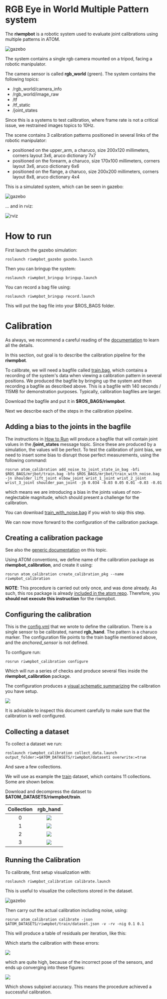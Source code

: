 # RGB Eye in World Multiple Pattern system

The **riwmpbot** is a robotic system used to evaluate joint calibrations using multiple patterns in ATOM.

![gazebo](docs/system.png)

The system contains a single rgb camera mounted on a tripod, facing a robotic manipulator.

The camera sensor is called **rgb_world** (green).
The system contains the following topics:

  - /rgb_world/camera_info
  - /rgb_world/image_raw
  - /tf
  - /tf_static
  - /joint_states

Since this is a systems to test calibration, where frame rate is not a critical issue, we restrained images topics to 10Hz.

The scene contains 3 calibration patterns positioned in several links of the robotic manipulator:

  - positioned on the upper_arm, a charuco, size 200x120 millimeters, corners layout 3x6, aruco dictionary 7x7
  - positioned on the forearm, a charuco, size 170x100 millimeters, corners layout 3x6, aruco dictionary 6x6
  - positioned on the flange, a charuco, size 200x200 millimeters, corners layout 8x8, aruco dictionary 4x4


This is a simulated system, which can be seen in gazebo:

![gazebo](docs/gazebo.png)

... and in rviz:

![rviz](docs/rviz.png)

# How to run

First launch the gazebo simulation:

    roslaunch riwmpbot_gazebo gazebo.launch

Then you can bringup the system:

    roslaunch riwmpbot_bringup bringup.launch

You can record a bag file using:

    roslaunch riwmpbot_bringup record.launch

This will put the bag file into your $ROS_BAGS folder.

# Calibration

As always, we recommend a careful reading of the [documentation](https://lardemua.github.io/atom_documentation/) to learn all the details.

In this section, out goal is to describe the calibration pipeline for the **riwmpbot**.

To calibrate, we will need a bagfile called [train.bag](https://drive.google.com/file/d/1_YYIaJfvP8G7_mBr3oT7S7RkVTymu2pb/view?usp=sharing), which contains a recording of the system's data when viewing a calibration pattern in several positions.
We produced the bagfile by bringing up the system and then recording a bagfile as described above.
This is a bagfile with 140 seconds / 115MB for demonstration purposes. Typically, calibration bagfiles are larger.

Download the bagfile and put it in **$ROS_BAGS/riwmpbot**.

Next we describe each of the steps in the calibration pipeline.

## Adding a bias to the joints in the bagfile

The instructions in [How to Run](#how-to-run) will produce a bagfile that will contain joint values in the **/joint_states** message topic. Since these are produced by a simulation, the values will be perfect. To test the calibration of joint bias, we need to insert some bias to disrupt those perfect measurements, using the following command:

    rosrun atom_calibration add_noise_to_joint_state_in_bag -bfi $ROS_BAGS/mrjbot/train.bag -bfo $ROS_BAGS/mrjbot/train_with_noise.bag -jn shoulder_lift_joint elbow_joint wrist_1_joint wrist_2_joint wrist_3_joint shoulder_pan_joint -jb 0.034 -0.03 0.05 0.01 -0.03 -0.01

which means we are introducing a bias in the joints values of non-neglectable magnitude, which should present a challenge for the calibration.

You can download [train_with_noise.bag](https://drive.google.com/file/d/19xjwTXsZkcx5NNL_K3OPWv_Dv6El9ym0/view?usp=sharing) if you wish to skip this step.

We can now move forward to the configuration of the calibration package.

## Creating a calibration package

See also the [generic documentation](https://lardemua.github.io/atom_documentation/procedures/#create-a-calibration-package) on this topic.

Using ATOM conventions, we define name of the calibration package as **riwmpbot_calibration**, and create it using:

    rosrun atom_calibration create_calibration_pkg --name riwmpbot_calibration

**NOTE**: This procedure is carried out only once, and was done already. As such, this ros package is already [included in the atom repo](https://github.com/lardemua/atom/tree/noetic-devel/atom_examples/riwmpbot/riwmpbot_calibration). Therefore, you **should not execute this instruction** for the riwmpbot.


## Configuring the calibration

This is the [config.yml](https://github.com/lardemua/atom/blob/noetic-devel/atom_examples/riwmpbot/riwmpbot_calibration/calibration/config.yml) that we wrote to define the calibration. There is a single sensor to be calibrated, named **rgb_hand**. The pattern is a charuco marker.
The configuration file points to the train bagfile mentioned above, and the _anchored_sensor_ is not defined.

To configure run:

    rosrun riwmpbot_calibration configure

Which will run a series of checks and produce several files inside the **riwmpbot_calibration** package.

The configuration produces a [visual schematic summarizing](https://github.com/lardemua/atom/blob/noetic-devel/atom_examples/riwmpbot/riwmpbot_calibration/calibration/summary.pdf) the calibration you have setup.

![](docs/summary.png)

It is advisable to inspect this document carefully to make sure that the calibration is well configured.

## Collecting a dataset

To collect a dataset we run:

    roslaunch riwmpbot_calibration collect_data.launch output_folder:=$ATOM_DATASETS/riwmpbot/dataset1 overwrite:=true

And save a few collections.

We will use as example the [train](https://drive.google.com/file/d/1YlFdik-38zhtI8fByY27XR7pxYdN-h_9/view?usp=sharing) dataset, which contains 11 collections. Some are shown below.

Download and decompress the dataset to **$ATOM_DATASETS/riwmpbot/train**.

Collection |           rgb_hand
:----------------:|:-------------------------:
0 | ![](docs/rgb_world_000.jpg)
1 | ![](docs/rgb_world_001.jpg)
2 | ![](docs/rgb_world_009.jpg)
3 | ![](docs/rgb_world_010.jpg)


## Running the Calibration

To calibrate, first setup visualization with:

    roslaunch riwmpbot_calibration calibrate.launch

This is useful to visualize the collections stored in the dataset.

![gazebo](docs/calibration.png)

Then carry out the actual calibration including noise, using:

    rosrun atom_calibration calibrate -json $ATOM_DATASETS/riwmpbot/train/dataset.json -v -rv -nig 0.1 0.1

This will produce a table of residuals per iteration, like this:

Which starts the calibration with these errors:

![](docs/calibration_output_initial.png)

which are quite high, because of the incorrect pose of the sensors,  and ends up converging into these figures:

![](docs/calibration_output_final.png)

Which shows subpixel accuracy. This means the procedure achieved a successful calibration.
